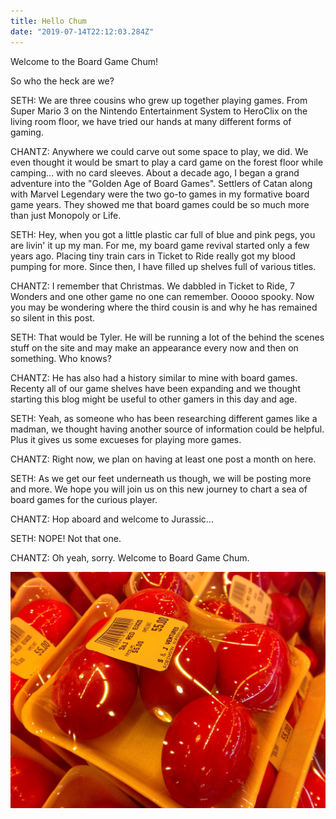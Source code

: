 ```yaml
---
title: Hello Chum
date: "2019-07-14T22:12:03.284Z"
---
```


Welcome to the Board Game Chum!

So who the heck are we? 

SETH: We are three cousins who grew up together playing games. From Super Mario 3 on the Nintendo Entertainment System to HeroClix on the living room floor, we have tried our hands at many different forms of gaming.

CHANTZ: Anywhere we could carve out some space to play, we did. We even thought it would be smart to play a card game on the forest floor while camping... with no card sleeves. About a decade ago, I began a grand adventure into the "Golden Age of Board Games". Settlers of Catan along with Marvel Legendary were the two go-to games in my formative board game years. They showed me that board games could be so much more than just Monopoly or Life.

SETH: Hey, when you got a little plastic car full of blue and pink pegs, you are livin' it up my man. For me, my board game revival started only a few years ago. Placing tiny train cars in Ticket to Ride really got my blood pumping for more. Since then, I have filled up shelves full of various titles. 

CHANTZ: I remember that Christmas. We dabbled in Ticket to Ride, 7 Wonders and one other game no one can remember. Ooooo spooky. Now you may be wondering where the third cousin is and why he has remained so silent in this post. 

SETH: That would be Tyler. He will be running a lot of the behind the scenes stuff on the site and may make an appearance every now and then on something. Who knows?

CHANTZ: He has also had a history similar to mine with board games. Recenty all of our game shelves have been expanding and we thought starting this blog might be useful to other gamers in this day and age.

SETH: Yeah, as someone who has been researching different games like a madman, we thought having another source of information could be helpful. Plus it gives us some excueses for playing more games.

CHANTZ: Right now, we plan on having at least one post a month on here. 

SETH: As we get our feet underneath us though, we will be posting more and more. We hope you will join us on this new journey to chart a sea of board games for the curious player.

CHANTZ: Hop aboard and welcome to Jurassic...

SETH: NOPE! Not that one. 

CHANTZ: Oh yeah, sorry. Welcome to Board Game Chum.




![Chinese Salty Egg](./salty_egg.jpg)
